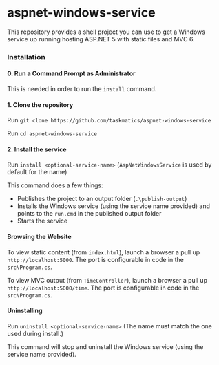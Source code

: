 aspnet-windows-service
=======

This repository provides a shell project you can use to get a Windows service up running hosting ASP.NET 5 with static files and MVC 6.

### Installation

#### 0. Run a Command Prompt as Administrator
This is needed in order to run the `install` command.

#### 1. Clone the repository
Run `git clone https://github.com/taskmatics/aspnet-windows-service`

Run `cd aspnet-windows-service`

#### 2. Install the service
Run `install <optional-service-name>` (`AspNetWindowsService` is used by default for the name)

This command does a few things:
* Publishes the project to an output folder (`.\publish-output`)
* Installs the Windows service (using the service name provided) and points to the `run.cmd` in the published output folder
* Starts the service

#### Browsing the Website
To view static content (from `index.html`), launch a browser a pull up `http://localhost:5000`. The port is configurable in code in the `src\Program.cs`.

To view MVC output (from `TimeController`), launch a browser a pull up `http://localhost:5000/time`. The port is configurable in code in the `src\Program.cs`.

#### Uninstalling
Run `uninstall <optional-service-name>` (The name must match the one used during install.)

This command will stop and uninstall the Windows service (using the service name provided).